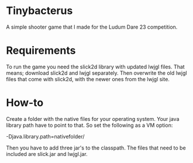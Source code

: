 Tinybacterus
============

A simple shooter game that I made for the Ludum Dare 23 competition.

Requirements
============

To run the game you need the slick2d library with updated lwjgl files. That means; download slick2d and lwjgl separately. Then overwrite the old lwjgl files that come with slick2d, with the newer ones from the lwjgl site.

How-to
======

Create a folder with the native files for your operating system. Your java library path have to point to that. So set the following as a VM option:

-Djava.library.path=nativefolder/

Then you have to add three jar's to the classpath. The files that need to be included are slick.jar and lwjgl.jar.